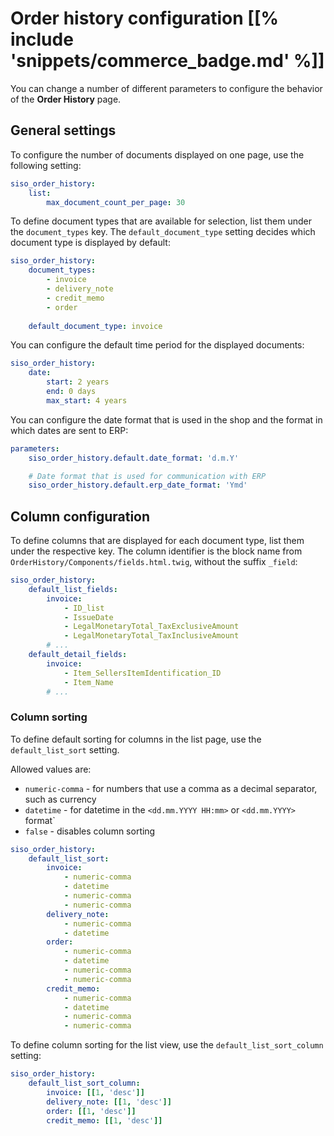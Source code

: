 # Order history configuration [[% include 'snippets/commerce_badge.md' %]]

You can change a number of different parameters to configure the behavior of the **Order History** page.

## General settings

To configure the number of documents displayed on one page, use the following setting:

``` yaml
siso_order_history:
    list:
        max_document_count_per_page: 30
```

To define document types that are available for selection, list them under the `document_types` key.
The `default_document_type` setting decides which document type is displayed by default:

``` yaml
siso_order_history:
    document_types:
        - invoice
        - delivery_note
        - credit_memo
        - order
    
    default_document_type: invoice
```    

You can configure the default time period for the displayed documents:

``` yaml
siso_order_history:
    date:
        start: 2 years
        end: 0 days
        max_start: 4 years
```

You can configure the date format that is used in the shop
and the format in which dates are sent to ERP:

``` yaml
parameters:
    siso_order_history.default.date_format: 'd.m.Y'

    # Date format that is used for communication with ERP
    siso_order_history.default.erp_date_format: 'Ymd' 
```

## Column configuration

To define columns that are displayed for each document type, list them under the respective key.
The column identifier is the block name from `OrderHistory/Components/fields.html.twig`, without the suffix `_field`:

``` yaml
siso_order_history:
    default_list_fields:
        invoice:
            - ID_list
            - IssueDate
            - LegalMonetaryTotal_TaxExclusiveAmount
            - LegalMonetaryTotal_TaxInclusiveAmount
        # ...
    default_detail_fields:
        invoice:
            - Item_SellersItemIdentification_ID
            - Item_Name
        # ...
```

### Column sorting

To define default sorting for columns in the list page, use the `default_list_sort` setting.

Allowed values are:

- `numeric-comma` - for numbers that use a comma as a decimal separator, such as currency
- `datetime` - for datetime in the `<dd.mm.YYYY HH:mm>` or `<dd.mm.YYYY>` format`
- `false` - disables column sorting

``` yaml
siso_order_history:
    default_list_sort:
        invoice:
            - numeric-comma
            - datetime
            - numeric-comma
            - numeric-comma
        delivery_note:
            - numeric-comma
            - datetime
        order:
            - numeric-comma
            - datetime
            - numeric-comma
            - numeric-comma
        credit_memo:
            - numeric-comma
            - datetime
            - numeric-comma
            - numeric-comma
```

To define column sorting for the list view, use the `default_list_sort_column` setting:

``` yaml
siso_order_history:
    default_list_sort_column:
        invoice: [[1, 'desc']]
        delivery_note: [[1, 'desc']]
        order: [[1, 'desc']]
        credit_memo: [[1, 'desc']]
```
